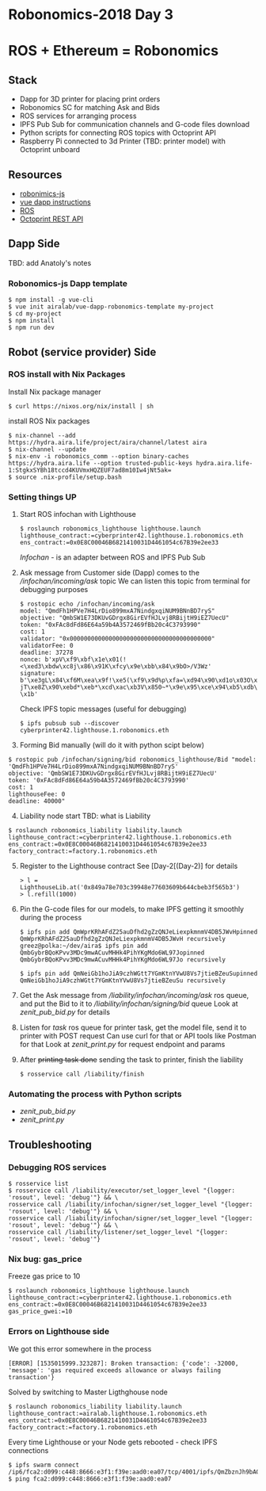 # Robonomics-2018 Day 3
# ROS + Ethereum = Robonomics
## Stack
+ Dapp for 3D printer for placing print orders
+ Robonomics SC for matching Ask and Bids
+ ROS services for arranging process
+ IPFS Pub Sub for communication channels and G-code files download
+ Python scripts for connecting ROS topics with Octoprint API
+ Raspberry Pi connected to 3d Printer (TBD: printer model) with Octoprint unboard

## Resources
+ [robonimics-js](https://github.com/airalab/robonomics-js)
+ [vue dapp instructions](https://github.com/airalab/vue-dapp-robonomics-template)
+ [ROS](http://ros.org)
+ [Octoprint REST API](http://docs.octoprint.org/en/master/api/index.html)

## Dapp Side
TBD: add Anatoly's notes
### Robonomics-js Dapp template

```
$ npm install -g vue-cli
$ vue init airalab/vue-dapp-robonomics-template my-project
$ cd my-project
$ npm install
$ npm run dev
```

## Robot (service provider) Side
### ROS install with Nix Packages
Install Nix package manager
```
$ curl https://nixos.org/nix/install | sh
```
install ROS Nix packages
```
$ nix-channel --add https://hydra.aira.life/project/aira/channel/latest aira
$ nix-channel --update
$ nix-env -i robonomics_comm --option binary-caches https://hydra.aira.life --option trusted-public-keys hydra.aira.life-1:StgkxSYBh18tccd4KUVmxHQZEUF7ad8m10Iw4jNt5ak=
$ source .nix-profile/setup.bash
```

### Setting things UP
1. Start ROS infochan with Lighthouse
    ```
    $ roslaunch robonomics_lighthouse lighthouse.launch lighthouse_contract:=cyberprinter42.lighthouse.1.robonomics.eth ens_contract:=0x0E8C00046B6821410031D4461054c67B39e2ee33
    ```

    *Infochan* - is an adapter between ROS and IPFS Pub Sub 

2. Ask message from Customer side (Dapp) comes to the */infochan/incoming/ask* topic
    We can listen this topic from terminal for debugging purposes
    ```
    $ rostopic echo /infochan/incoming/ask 
    model: "QmdFh1HPVe7H4LrDio899mxA7NindgxqiNUM9BNnBD7ryS"
    objective: "QmbSW1E73DKUvGDrgx8GirEVfHJLvj8RBijtH9iEZ7UecU"
    token: "0xFAc8dFd86E64a59b4A3572469fBb20c4C3793990"
    cost: 1
    validator: "0x0000000000000000000000000000000000000000"
    validatorFee: 0
    deadline: 37278
    nonce: b'xpV\xf9\xbf\x1e\x01(!<\xed3\xbdw\xc8j\x86\x91K\xfcy\x9e\xbb\x84\x9bO>/V3Wz'
    signature: b'\xe3gL\x84\xf6M\xea\x9f!\xe5(\xf9\x9d%p\xfa=\xd94\x90\xd1o\x03O\x03J\x1e\xf7\x8d\xfc-jT\xe8Z\x90\xebd*\xeb*\xcd\xac\xb3V\x850~*\x9e\x95\xce\x94\xb5\xdb\x9d\xd2\xb7\xc5~)64-\x1b'
    ```

    Check IPFS topic messages (useful for debugging)
    ```
    $ ipfs pubsub sub --discover cyberprinter42.lighthouse.1.robonomics.eth
    ```

3. Forming Bid manually (will do it with python scipt below)
```
$ rostopic pub /infochan/signing/bid robonomics_lighthouse/Bid "model: 'QmdFh1HPVe7H4LrDio899mxA7NindgxqiNUM9BNnBD7ryS'
objective: 'QmbSW1E73DKUvGDrgx8GirEVfHJLvj8RBijtH9iEZ7UecU'
token: '0xFAc8dFd86E64a59b4A3572469fBb20c4C3793990'
cost: 1
lighthouseFee: 0
deadline: 40000"

```

4. Liability node start
TBD: what is Liability 
```
$ roslaunch robonomics_liability liability.launch lighthouse_contract:=cyberprinter42.lighthouse.1.robonomics.eth ens_contract:=0x0E8C00046B6821410031D4461054c67B39e2ee33 factory_contract:=factory.1.robonomics.eth
```

5. Register to the Lighthouse contract
    See [Day-2[(Day-2)] for details
    ```
    > l = LighthouseLib.at('0x849a78e703c39948e77603609b644cbeb3f565b3')
    > l.refill(1000)
    ```

6. Pin the G-code files for our models, to make IPFS getting it smoothly during the process
    ```
    $ ipfs pin add QmWprKRhAFdZ25auDfhd2gZzQNJeLiexpkmnmV4DB5JWvHpinned QmWprKRhAFdZ25auDfhd2gZzQNJeLiexpkmnmV4DB5JWvH recursively
    greez@polka:~/dev/aira$ ipfs pin add QmbGybrBQoKPvv3MDc9mwACuvMHHk4PihYKgMdo6WL97Jopinned QmbGybrBQoKPvv3MDc9mwACuvMHHk4PihYKgMdo6WL97Jo recursively

    $ ipfs pin add QmNeiGb1hoJiA9czhWGtt7YGmKtnYVwU8Vs7jtieBZeuSupinned QmNeiGb1hoJiA9czhWGtt7YGmKtnYVwU8Vs7jtieBZeuSu recursively
    ```

7. Get the Ask message from */liability/infochan/incoming/ask* ros queue, and put the Bid to it to */liability/infochan/signing/bid* queue
    Look at *zenit_pub_bid.py* for details

8. Listen for *task* ros queue for printer task, get the model file, send it to printer with POST request
    Can use curl for that or API tools like Postman for that
    Look at *zenit_print.py* for request endpoint and params

9. After ~~printing task done~~ sending the task to printer, finish the liability
    ```
    $ rosservice call /liability/finish
    ```

### Automating the process with Python scripts
+ *zenit_pub_bid.py*
+ *zenit_print.py*

## Troubleshooting
### Debugging ROS services
```
$ rosservice list
$ rosservice call /liability/executor/set_logger_level "{logger: 'rosout', level: 'debug'"} && \
rosservice call /liability/infochan/signer/set_logger_level "{logger: 'rosout', level: 'debug'"} && \
rosservice call /liability/infochan/signer/set_logger_level "{logger: 'rosout', level: 'debug'"} && \
rosservice call /liability/listener/set_logger_level "{logger: 'rosout', level: 'debug'"}
```
### Nix bug: gas_price
Freeze gas price to 10
```
$ roslaunch robonomics_lighthouse lighthouse.launch lighthouse_contract:=cyberprinter42.lighthouse.1.robonomics.eth ens_contract:=0x0E8C00046B6821410031D4461054c67B39e2ee33 gas_price_gwei:=10
```

### Errors on Lighthouse side
We got this error somewhere in the process 
```
[ERROR] [1535015999.323287]: Broken transaction: {'code': -32000, 'message': 'gas required exceeds allowance or always failing transaction'}
```

Solved by switching to Master Ligthghouse node
```
$ roslaunch robonomics_liability liability.launch lighthouse_contract:=airalab.lighthouse.1.robonomics.eth ens_contract:=0x0E8C00046B6821410031D4461054c67B39e2ee33 factory_contract:=factory.1.robonomics.eth
```

Every time Lighthouse or your Node gets rebooted - check IPFS connections
```
$ ipfs swarm connect /ip6/fca2:d099:c448:8666:e3f1:f39e:aad0:ea07/tcp/4001/ipfs/QmZbznJh9bAGDptdiRYcrLN4cM8h9D2jwSCTgrKRj3KayE
$ ping fca2:d099:c448:8666:e3f1:f39e:aad0:ea07
```
